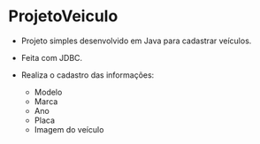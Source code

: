 # ProjetoVeiculo

* Projeto simples desenvolvido em Java para cadastrar veículos.

* Feita com JDBC.

* Realiza o cadastro das informações: 
     - Modelo
     - Marca
     - Ano
     - Placa
     - Imagem do veículo




